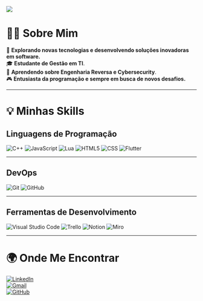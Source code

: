 ![](https://komarev.com/ghpvc/?username=iuricode&color=006bed)

# 👨‍💻 Sobre Mim

🔧 **Explorando novas tecnologias e desenvolvendo soluções inovadoras em software.**  
🎓 **Estudante de Gestão em TI**.  
🌱 **Aprendendo sobre Engenharia Reversa e Cybersecurity**.  
🎮 **Entusiasta da programação e sempre em busca de novos desafios.**

---

# 💡 Minhas Skills

## **Linguagens de Programação**  
![C++](https://img.shields.io/badge/-C++-333333?style=flat&logo=C%2B%2B&logoColor=00599C)
![JavaScript](https://img.shields.io/badge/-JavaScript-333333?style=flat&logo=javascript)
![Lua](https://img.shields.io/badge/-Lua-333333?style=flat&logo=lua&logoColor=2c2d72)
![HTML5](https://img.shields.io/badge/-HTML5-333333?style=flat&logo=HTML5)
![CSS](https://img.shields.io/badge/-CSS-333333?style=flat&logo=CSS3&logoColor=1572B6)
![Flutter](https://img.shields.io/badge/-Flutter-333333?style=flat&logo=Flutter)

---

## **DevOps**  
![Git](https://img.shields.io/badge/-Git-333333?style=flat&logo=git)
![GitHub](https://img.shields.io/badge/-GitHub-333333?style=flat&logo=github)

---

## **Ferramentas de Desenvolvimento**  
![Visual Studio Code](https://img.shields.io/badge/-Visual%20Studio%20Code-333333?style=flat&logo=visual-studio-code&logoColor=007ACC)
![Trello](https://img.shields.io/badge/-Trello-333333?style=flat&logo=trello&logoColor=007ACC)
![Notion](https://img.shields.io/badge/-Notion-333333?style=flat&logo=notion&logoColor=000000)
![Miro](https://img.shields.io/badge/-Miro-333333?style=flat&logo=miro&logoColor=2F6B8F)

---

# 🌍 Onde Me Encontrar

[![LinkedIn](https://img.shields.io/badge/-correa10k-blue?style=flat-square&logo=Linkedin&logoColor=white&link=LINK-DO-SEU-LINKEDIN)](LINK-DO-SEU-LINKEDIN)  
[![Gmail](https://img.shields.io/badge/-realcorreaf@gmail.com-006bed?style=flat-square&logo=Gmail&logoColor=white&link=mailto:realcorreaf@gmail.com)](mailto:realcorreaf@gmail.com)  
[![GitHub](https://img.shields.io/github/followers/iuricode?label=follow&style=social)](https://github.com/iuricode)
